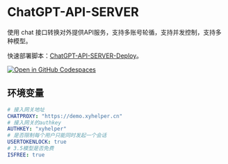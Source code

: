 # ChatGPT-API-SERVER

使用 chat 接口转换对外提供API服务，支持多账号轮循，支持并发控制，支持多种模型。

快速部署脚本：[ChatGPT-API-SERVER-Deploy](https://github.com/xyhelper/chatgpt-api-server-deploy/)。

[![Open in GitHub Codespaces](https://github.com/codespaces/badge.svg)](https://github.com/codespaces/new?hide_repo_select=true&ref=main&repo=530035709)


## 环境变量

```yaml
# 接入网关地址
CHATPROXY: "https://demo.xyhelper.cn"
# 接入网关的authkey
AUTHKEY: "xyhelper"
# 是否限制每个用户只能同时发起一个会话
USERTOKENLOCK: true
# 3.5模型是否免费
ISFREE: true
```
